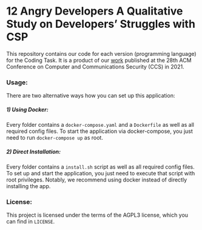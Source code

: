 # 12 Angry Developers A Qualitative Study on Developers’ Struggles with CSP
This repository contains our code for each version (programming language) for the Coding Task.
It is a product of our [work](https://swag.cispa.saarland/papers/roth2021usable.pdf) published at the 28th ACM Conference on Computer and Communications Security (CCS) in 2021.

### Usage:
There are two alternative ways how you can set up this application:

##### 1) Using Docker:
Every folder contains a `docker-compose.yaml` and a `Dockerfile` as well as all required config files.
To start the application via docker-compose, you just need to run `docker-compose up` as root.

##### 2) Direct Installation:
Every folder contains a `install.sh` script as well as all required config files. To set up and start the application, you just need to execute that script with root privileges. Notably, we recommend using docker instead of directly installing the app.

### License:
This project is licensed under the terms of the AGPL3 license, which you can find in `LICENSE`.
